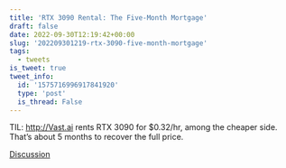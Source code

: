 ```yaml
---
title: 'RTX 3090 Rental: The Five-Month Mortgage'
draft: false
date: 2022-09-30T12:19:42+00:00
slug: '202209301219-rtx-3090-five-month-mortgage'
tags:
  - tweets
is_tweet: true
tweet_info:
  id: '1575716996917841920'
  type: 'post'
  is_thread: False
---
```




TIL: <http://Vast.ai> rents RTX 3090 for $0.32/hr, among the cheaper side. That’s about 5 months to recover the full price.

[Discussion](https://x.com/sytelus/status/1575716996917841920)
